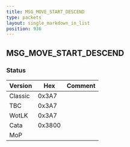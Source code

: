```yaml
---
title: MSG_MOVE_START_DESCEND
type: packets
layout: single_markdown_in_list
position: 936
---
```


## MSG_MOVE_START_DESCEND

### Status

Version    | Hex        | Comment
---------- | ---------- | ---------- 
Classic    | 0x3A7      |
TBC        | 0x3A7      |
WotLK      | 0x3A7      |
Cata       | 0x3800     |
MoP        |            |
